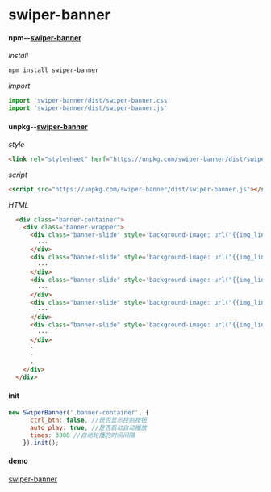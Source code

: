 # swiper-banner

#### npm--[swiper-banner](https://www.npmjs.com/package/swiper-banner) 
*install*
```bash
npm install swiper-banner
```

*import*
```javascript
import 'swiper-banner/dist/swiper-banner.css'
import 'swiper-banner/dist/swiper-banner.js'
```

#### unpkg--[swiper-banner](https://unpkg.com/swiper-banner/dist)

*style*
```html
<link rel="stylesheet" herf="https://unpkg.com/swiper-banner/dist/swiper-banner.css" />
```

*script*
```html
<script src="https://unpkg.com/swiper-banner/dist/swiper-banner.js"></script>
```


*HTML*
```html
  <div class="banner-container">
    <div class="banner-wrapper">
      <div class="banner-slide" style='background-image: url("{{img_link}}")'>
        ···
      </div>
      <div class="banner-slide" style='background-image: url("{{img_link}}")'>
        ···
      </div>
      <div class="banner-slide" style='background-image: url("{{img_link}}")'>
        ···
      </div>
      <div class="banner-slide" style='background-image: url("{{img_link}}")'>
        ···
      </div>
      <div class="banner-slide" style='background-image: url("{{img_link}}")'>
        ···
      </div>
      ·
      ·
      ·
    </div>
  </div>
```


#### init
```javascript
new SwiperBanner('.banner-container', {
      ctrl_btn: false, //是否显示控制按钮
      auto_play: true, //是否启动自动播放
      times: 3000 //自动轮播的时间间隔
    }).init();
```

#### demo
[swiper-banner](https://codepen.io/dasoncheng/pen/rwjmmb)
